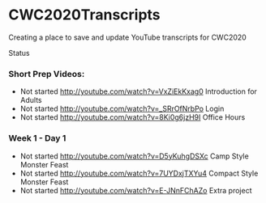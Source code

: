 # CWC2020Transcripts
Creating a place to save and update YouTube transcripts for CWC2020

Status
### Short Prep Videos:
 - Not started  http://youtube.com/watch?v=VxZiEkKxag0 Introduction for Adults
 - Not started  http://youtube.com/watch?v=_SRrOfNrbPo Login
 - Not started  http://youtube.com/watch?v=8Ki0g6jzH9I Office Hours
### Week 1 - Day 1
 - Not started  http://youtube.com/watch?v=D5yKuhgDSXc Camp Style Monster Feast
 - Not started  http://youtube.com/watch?v=7UYDxjTXYu4 Compact Style Monster Feast
 - Not started  http://youtube.com/watch?v=E-JNnFChAZo Extra project 
